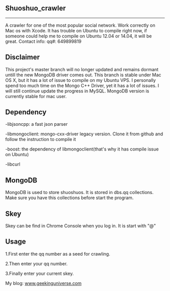 Shuoshuo_crawler
----------------
----------------
A crawler for one of the most popular social network. Work correctly on Mac os with Xcode.
It has trouble on Ubuntu to compile right now, if someone could help me to compile on Ubuntu 12.04 or 14.04, it will be great. Contact info: qq#: 649899819

Disclaimer
----------
This project's master branch will no longer updated and remains dormant untill the new MongoDB driver comes out. This branch is stable under Mac OS X, but it has a lot of issue to compile on my Ubuntu VPS.  I personally spend too much time on the Mongo C++ Driver, yet it has a lot of issues. I will still continue update the progress in MySQL. MongoDB version is currently stable for mac user.

Dependency
----------
-libjsoncpp: a fast json parser

-libmongoclient: mongo-cxx-driver legacy version. Clone it from github and follow the instruction to compile it

-boost: the dependency of libmongoclient(that's why it has compile issue on Ubuntu)

-libcurl

MongoDB
--------
MongoDB is used to store shuoshuos. It is stored in dbs.qq collections. Make sure you have this collections before start the program.

Skey
----
Skey can be find in Chrome Console when you log in. It is start with "@"

Usage
------
1.First enter the qq number as a seed for crawling.

2.Then enter your qq number.

3.Finally enter your current skey.

My blog: www.geekinguniverse.com

